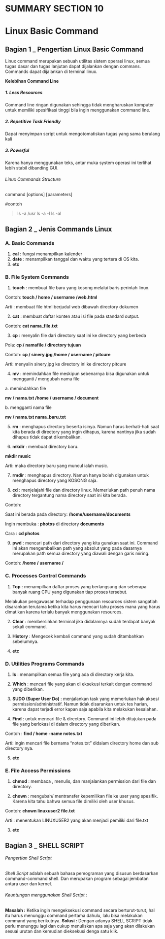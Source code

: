 # SUMMARY SECTION 10
# Linux Basic Command

## Bagian 1 _ Pengertian Linux Basic Command

Linux command merupakan sebuah utilitas sistem operasi linux, semua tugas dasar dan tugas lanjutan dapat dijalankan dengan commans. Commands dapat dijalankan di terminal linux. 

**Kelebihan Command Line**
#####    1. Less Resources
Command line ringan digunakan sehingga tidak mengharuskan komputer untuk memiliki spesifikasi tinggi bila ingin menggunakan command line. 
        
#####    2. **Repetitive Task Friendly**
Dapat menyimpan script untuk mengotomatiskan tugas yang sama berulang kali 
        
#####    3. **Powerful**
Karena hanya menggunakan teks, antar muka system operasi ini terlihat lebih stabil dibanding GUI.

###### Linux Commands Structure
command [options] [parameters]

#contoh
> ls -a /usr
> ls -a -l
> ls -al

## Bagian 2 _ Jenis Commands Linux

### A. Basic Commands
1. **cal** : fungsi menampilkan kalender 
2. **date** : menampilkan  tanggal dan waktu yang tertera di OS kita. 
3. **etc**

### B. File System Commands
1. **touch** : membuat file baru yang kosong melalui baris perintah linux.

Contoh: **touch / home / username /web.html**

Arti : membuat file html berjudul web dibawah directory dokumen
    
2. **cat** : membuat daftar konten atau isi file pada standard output.

Contoh: **cat nama_file.txt**
    
3. **cp** : menyalin file dari directory saat ini ke directory yang berbeda

Pola: **cp / namafile / directory tujuan** 

Contoh: **cp / sinery.jpg /home / username / pitcure** 

Arti: menyalin sinery.jpg ke directory ini ke directory pitcure

4. **mv** : memindahkan file meskipun sebenarnya bisa digunakan untuk mengganti / mengubah nama file

a. memindahkan file

**mv / nama.txt /home / username / document**
        
b. mengganti nama file

**mv / nama.txt  nama_baru.txt**

5. **rm** : menghapus directory beserta isinya. Namun harus berhati-hati saat kita berada di directory  yang ingin dihapus, karena nantinya jika sudah dihapus tidak dapat dikembalikan.

6. **mkdir** : membuat directory baru.
    
**mkdir music** 

Arti: maka directory baru yang muncul ialah music. 
    
7. **rmdir** : menghapus directory. Namun hanya boleh digunakan untuk menghapus directory yang KOSONG saja.

8. **cd** : menjelajahi file dan directory linux. Memerlukan path penuh nama directory tergantung nama directory saat ini kita berada.

Contoh:    

Saat ini berada pada directory:  **/home/username/documents**

Ingin membuka : **photos** di directory **documents**

Cara : **cd photos**

9. **pwd** : mencari path dari directory yang kita gunakan saat ini. Command ini akan mengembalikan path yang absolut yang pada dasarnya merupakan path semua directory yang diawali dengan garis miring.

Contoh: **/home / username /**

### C. Processes Control Commands
1. **Top** : menampilkan daftar proses yang berlangsung dan seberapa banyak ruang CPU yang digunakan tiap proses tersebut.
    
Melakukan pengawasan terhadap penggunaan resources sistem sangatlah disarankan terutama ketika kita harus mencari tahu proses mana yang harus dimatikan karena terlalu banyak menggunakan resources. 
    
2. **Clear** : membersihkan terminal jika didalamnya sudah terdapat banyak sekali command.
    
    
3. **History** : Mengecek kembali command yang sudah ditambahkan sebelumnya.

4. **etc**

### D. Utilities Programs Commands
1. **ls** : menampilkan semua file yang ada di directory kerja kita.

2. **Which** : mencari file yang akan di eksekusi terkait dengan command yang diberikan.

3. **SUDO (Super User Do)** : menjalankan task yang memerlukan hak akses/ permission/administratif. Namun tidak disarankan untuk tes harian, karena dapat terjadi error kapan saja apabila kita melakukan kesalahan.

4. **Find** : untuk mencari file & directory. Command ini lebih ditujukan pada file yang berlokasi di dalam directory yang diberikan.

Contoh : **find / home -name notes.txt** 

Arti: ingin mencari file bernama “notes.txt” didalam directory home dan sub directory nya.  

5. **etc**

### E. File Access Permissions
1. **chmod** : membaca , menulis, dan manjalankan permission dari file dan directory.

2. **chown** : mengubah/ mentransfer kepemilikan file ke user yang spesifik. Karena kita tahu bahwa semua file dimiliki oleh user khusus.

Contoh: **chown linuxuser2 file.txt**

Arti : menentukan LINUXUSER2 yang akan menjadi pemiliki dari file.txt  

3. **etc**

## Bagian 3 _ SHELL SCRIPT
###### Pengertian Shell Script
*Shell Script* adalah sebuah bahasa pemograman yang disusun berdasarkan command-command shell. Dan merupakan program sebagai jembatan antara user dan kernel.
###### Keuntungan menggunakan Shell Script :
    
**Masalah :** Ketika ingin mengeksekusi command secara berturut-turut, hal itu harus menunggu command pertama dahulu, lalu bisa melakukan command yang berikutnya. 
**Solusi :** Dengan adanya SHELL SCRIPT tidak perlu menunggu lagi dan cukup menuliskan apa saja yang akan dilakukan sesuai urutan dan kemudian dieksekusi denga satu klik.
